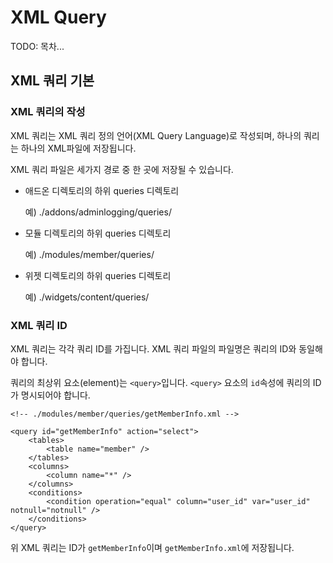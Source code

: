 # XML Query

<!-- index start -->
TODO: 목차...
<!-- index end -->

## XML 쿼리 기본

### XML 쿼리의 작성

XML 쿼리는 XML 쿼리 정의 언어(XML Query Language)로 작성되며, 하나의 쿼리는 하나의 XML파일에 저장됩니다.

XML 쿼리 파일은 세가지 경로 중 한 곳에 저장될 수 있습니다.

* 애드온 디렉토리의 하위 queries 디렉토리

	예) ./addons/adminlogging/queries/

* 모듈 디렉토리의 하위 queries 디렉토리

	예) ./modules/member/queries/

* 위젯 디렉토리의 하위 queries 디렉토리

	예) ./widgets/content/queries/

### XML 쿼리 ID

XML 쿼리는 각각 쿼리 ID를 가집니다. XML 쿼리 파일의 파일명은 쿼리의 ID와 동일해야 합니다.

쿼리의 최상위 요소(element)는 `<query>`입니다. `<query>` 요소의  `id`속성에 쿼리의 ID가 명시되어야 합니다.

```
<!-- ./modules/member/queries/getMemberInfo.xml -->

<query id="getMemberInfo" action="select">
    <tables>
        <table name="member" />
    </tables>
    <columns>
        <column name="*" />
    </columns>
    <conditions>
        <condition operation="equal" column="user_id" var="user_id" notnull="notnull" />
    </conditions>
</query>

```

위 XML 쿼리는 ID가 `getMemberInfo`이며 `getMemberInfo.xml`에 저장됩니다.
